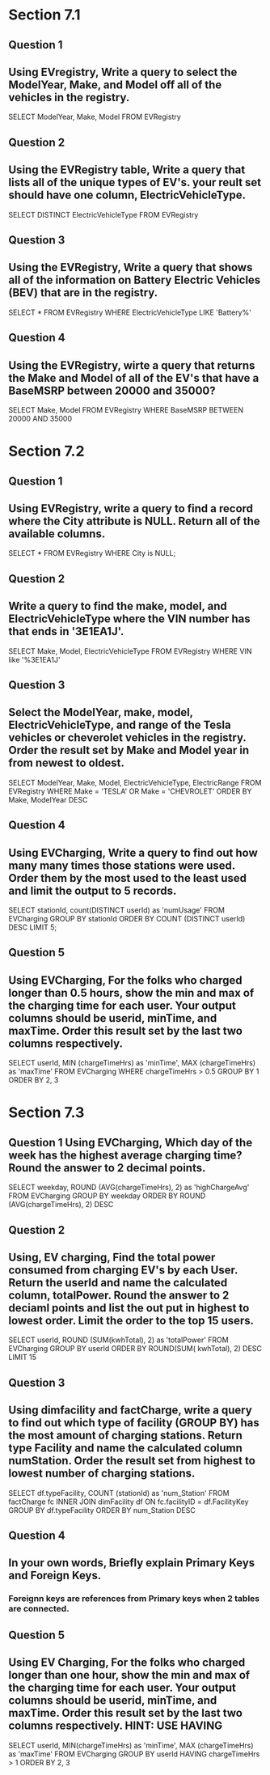 # Section 7.1
## Question 1
## Using EVregistry, Write a query to select the ModelYear, Make, and Model off all of the vehicles in the registry.

SELECT  ModelYear, Make, Model
FROM EVRegistry

## Question 2
## Using the EVRegistry table, Write a query that lists all of the unique types of EV's. your reult set should have one column, ElectricVehicleType.

SELECT DISTINCT ElectricVehicleType
FROM EVRegistry

## Question 3
## Using the EVRegistry, Write a query that shows all of the information on Battery Electric Vehicles (BEV) that are in the registry.

SELECT *
FROM EVRegistry
WHERE ElectricVehicleType LIKE 'Battery%'

## Question 4
## Using the EVRegistry, wirte a query that returns the Make and Model of all of the EV's that have a BaseMSRP between 20000 and 35000?

SELECT Make, Model
FROM EVRegistry
WHERE BaseMSRP BETWEEN 20000 AND 35000


# Section 7.2
## Question 1
## Using EVRegistry, write a query to find a record where the City attribute is NULL. Return all of the available columns.

SELECT *
FROM EVRegistry
WHERE City is NULL;


## Question 2
## Write a query to find the make, model, and ElectricVehicleType where the VIN number has that ends in '3E1EA1J'.

SELECT Make, Model, ElectricVehicleType
FROM EVRegistry
WHERE VIN like '%3E1EA1J'

## Question 3
## Select the ModelYear, make, model, ElectricVehicleType, and range of the Tesla vehicles or cheverolet vehicles in the registry. Order the result set by Make and Model year in from newest to oldest.

SELECT ModelYear, Make, Model, ElectricVehicleType, ElectricRange
FROM EVRegistry
WHERE Make =  'TESLA' OR Make = 'CHEVROLET'
ORDER BY Make, ModelYear DESC

## Question 4
## Using EVCharging, Write a query to find out how many many times those stations were used. Order them by the most used to the least used and limit the output to 5 records.

SELECT stationId, count(DISTINCT userId) as 'numUsage'
FROM EVCharging
GROUP BY stationId
ORDER BY COUNT (DISTINCT userId) DESC
LIMIT 5;

## Question 5
## Using EVCharging, For the folks who charged longer than 0.5 hours, show the min and max of the charging time for each user. Your output columns should be userid, minTime, and maxTime. Order this result set by the last two columns respectively.

SELECT userId, MIN (chargeTimeHrs) as 'minTime', MAX (chargeTimeHrs) as 'maxTime'
FROM EVCharging 
WHERE chargeTimeHrs > 0.5
GROUP BY 1
ORDER BY 2, 3

# Section 7.3
## Question 1 Using EVCharging, Which day of the week has the highest average charging time? Round the answer to 2 decimal points.

SELECT weekday, ROUND (AVG(chargeTimeHrs), 2) as 'highChargeAvg'
FROM EVCharging
GROUP BY weekday
ORDER BY ROUND (AVG(chargeTimeHrs), 2) DESC

## Question 2
## Using, EV charging, Find the total power consumed from charging EV's by each User. Return the userId and name the calculated column, totalPower. Round the answer to 2 deciaml points and list the out put in highest to lowest order. Limit the order to the top 15 users.

SELECT userId, ROUND (SUM(kwhTotal), 2) as 'totalPower'
FROM EVCharging
GROUP BY userId
ORDER BY ROUND(SUM( kwhTotal), 2) DESC
LIMIT 15

## Question 3
## Using dimfacility and factCharge, write a query to find out which type of facility (GROUP BY) has the most amount of charging stations. Return type Facility and name the calculated column numStation. Order the result set from highest to lowest number of charging stations.

SELECT df.typeFacility, COUNT (stationId) as 'num_Station'
FROM factCharge fc INNER JOIN dimFacility df ON fc.facilityID = df.FacilityKey
GROUP BY df.typeFacility
ORDER BY num_Station DESC

## Question 4
## In your own words, Briefly explain Primary Keys and Foreign Keys.
### Foreignn keys are references from Primary keys when 2 tables are connected.

## Question 5
## Using EV Charging, For the folks who charged longer than one hour, show the min and max of the charging time for each user. Your output columns should be userid, minTime, and maxTime. Order this result set by the last two columns respectively. HINT: USE HAVING

SELECT userId, MIN(chargeTimeHrs) as 'minTime', MAX (chargeTimeHrs) as 'maxTime'
FROM EVCharging
GROUP BY userId
HAVING chargeTimeHrs > 1
ORDER BY 2, 3